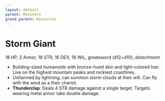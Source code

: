```yaml
---
layout: default
parent: Monsters
grand_parent: Resources
---
```


# Storm Giant

18 HP, 2 Armor, 18 STR, 16 DEX, 18 WIL, greatsword (d12+d10), _detachment_

- Building-sized humanoids with bronze-hued skin and light-colored hair. Live on the highest mountain peaks and rockiest coastlines.
- Unharmed by lightning, can summon storm clouds at their will. Can fly with the wind as a their chariot.
- **Thunderclap**: Deals 4 STR damage against a single target. Targets wearing metal armor take double damage.   
